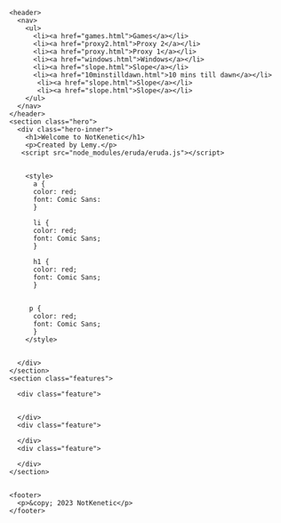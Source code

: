 <html lang="en">
  <head>
    <meta charset="UTF-8" />
    <meta name="viewport" content="width=device-width, initial-scale=1.0" />
    <title>NotKenetic</title>
  </head>
  <body>
    
<script>eruda.init();</script>
    <header>
      <nav>
        <ul>
          <li><a href="games.html">Games</a></li>
          <li><a href="proxy2.html">Proxy 2</a></li>
          <li><a href="proxy.html">Proxy 1</a></li>
          <li><a href="windows.html">Windows</a></li>
          <li><a href="slope.html">Slope</a></li>
          <li><a href="10minstilldawn.html">10 mins till dawn</a></li>
           <li><a href="slope.html">Slope</a></li>
           <li><a href="slope.html">Slope</a></li>
        </ul>
      </nav>
    </header>
    <section class="hero">
      <div class="hero-inner">
        <h1>Welcome to NotKenetic</h1>
        <p>Created by Lemy.</p>
       <script src="node_modules/eruda/eruda.js"></script>
        
        
        <style>
          a {
          color: red;
          font: Comic Sans:
          }
          
          li {
          color: red;
          font: Comic Sans;
          }
          
          h1 {
          color: red;
          font: Comic Sans;
          }
          
          
         p {
          color: red;
          font: Comic Sans;
          }
        </style>
        
        
      </div>
    </section>
    <section class="features">
     
      <div class="feature">
       
        
      </div>
      <div class="feature">
        
      </div>
      <div class="feature">
        
      </div>
    </section>
    
    
    <footer>
      <p>&copy; 2023 NotKenetic</p>
    </footer>
  </body>
</html>
